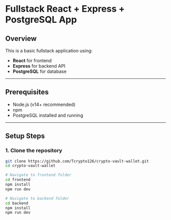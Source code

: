 # Fullstack React + Express + PostgreSQL App

## Overview
This is a basic fullstack application using:
- **React** for frontend
- **Express** for backend API
- **PostgreSQL** for database

---

## Prerequisites
- Node.js (v14+ recommended)
- npm
- PostgreSQL installed and running

---

## Setup Steps

### 1. Clone the repository
```bash  
git clone https://github.com/Tcrypto126/crypto-vault-wallet.git  
cd crypto-vault-wallet  

# Navigate to frontend folder  
cd frontend
npm install
npm run dev

# Navigate to backend folder  
cd backend
npm install
npm run dev
